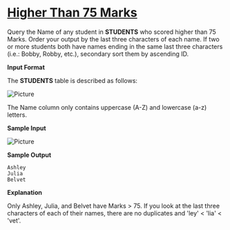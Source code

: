 # [Higher Than 75 Marks](https://www.hackerrank.com/challenges/more-than-75-marks/problem)

Query the Name of any student in <strong>STUDENTS</strong> who scored higher than $75$ Marks. Order your output by the last three characters of each name. If two or more students both have names ending in the same last three characters (i.e.: Bobby, Robby, etc.), secondary sort them by ascending ID.

<strong>Input Format</strong>

The <strong>STUDENTS</strong> table is described as follows:  

![Picture](https://s3.amazonaws.com/hr-challenge-images/12896/1443815243-94b941f556-1.png)

The Name column only contains uppercase (A-Z) and lowercase (a-z) letters.

<strong>Sample Input</strong>

![Picture](https://s3.amazonaws.com/hr-challenge-images/12896/1443815209-cf4b260993-2.png)

<strong>Sample Output</strong>

<pre><code>Ashley
Julia
Belvet</code></pre>

<strong>Explanation</strong>

Only Ashley, Julia, and Belvet have Marks > $75$. If you look at the last three characters of each of their names, there are no duplicates and 'ley' < 'lia' < 'vet'.
